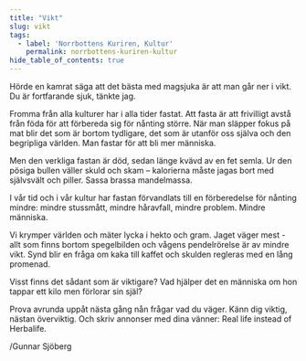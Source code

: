 ```yaml
---
title: "Vikt"
slug: vikt
tags:
  - label: 'Norrbottens Kuriren, Kultur'
    permalink: norrbottens-kuriren-kultur
hide_table_of_contents: true
---
```

Hörde en kamrat säga att det bästa med magsjuka är att man går ner i vikt. Du är fortfarande sjuk, tänkte jag. 

<!--truncate-->

Fromma från alla kulturer har i alla tider fastat. Att fasta är att frivilligt avstå från föda för att förbereda sig för nånting större. När man släpper fokus på mat blir det som är bortom tydligare, det som är utanför oss själva och den begripliga världen. Man fastar för att bli mer människa.

Men den verkliga fastan är död, sedan länge kvävd av en fet semla. Ur den pösiga bullen väller skuld och skam – kalorierna måste jagas bort med självsvält och piller. Sassa brassa mandelmassa. 

I vår tid och i vår kultur har fastan förvandlats till en förberedelse för nånting mindre: mindre stussmått, mindre håravfall, mindre problem. Mindre människa. 

Vi krymper världen och mäter lycka i hekto och gram. Jaget väger mest - allt som finns bortom spegelbilden och vågens pendelrörelse är av mindre vikt. Synd blir en fråga om kaka till kaffet och skulden regleras med en lång promenad.

Visst finns det sådant som är viktigare? Vad hjälper det en människa om hon tappar ett kilo men förlorar sin själ?

Prova avrunda uppåt nästa gång nån frågar vad du väger. Känn dig viktig, nästan överviktig. Och skriv annonser med dina vänner: Real life instead of Herbalife.

/Gunnar Sjöberg
